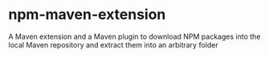# npm-maven-extension
A Maven extension and a Maven plugin to download NPM packages into the local Maven repository and extract them into an arbitrary folder

